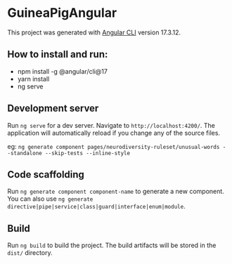 # GuineaPigAngular

This project was generated with [Angular CLI](https://github.com/angular/angular-cli) version 17.3.12.

## How to install and run:
* npm install -g @angular/cli@17
* yarn install
* ng serve

## Development server

Run `ng serve` for a dev server. Navigate to `http://localhost:4200/`. The application will automatically reload if you change any of the source files.

eg:
`ng generate component pages/neurodiversity-ruleset/unusual-words --standalone --skip-tests --inline-style`


## Code scaffolding

Run `ng generate component component-name` to generate a new component. You can also use `ng generate directive|pipe|service|class|guard|interface|enum|module`.

## Build

Run `ng build` to build the project. The build artifacts will be stored in the `dist/` directory.
